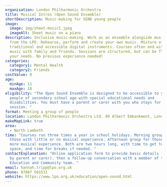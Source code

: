 ```yaml
---
organisation: London Philharmonic Orchestra
title: Musical Intros (Open Sound Ensemble)
shortDescription: Music-making for SEND young people
image:
  image: img/sheet-music1.jpeg
  imageAlt: Sheet music on a piano
description: Inclusive music-making. Work as an ensemble alongside musicians
  from the LPO. Rehearse, perform and create your own music. Mixture of both
  traditional and accessible digital instruments. Courses often end with sharing
  music with family and friends. Sessions are structured, but can be flexible to
  your needs. No previous experience needed!
categories:
  category1: Mental Health
  category2: Friends
costValue: 0
age:
  minAge: 11
  maxAge: 18
eligibility: "The Open Sound Ensemble is designed to be accessible to young
  people of secondary school age with special educational needs and
  disabilities. You must have a parent or carer with you who stays for the whole
  session. "
format: Meeting a group of people
location: London Philharmonic Orchestra Ltd. 89 Albert Embankment, London SE1 7TP
makeMapLink: true
area:
  - North Lambeth
time: "Courses run three times a year in school holidays. Morning group for
  those with little or no musical experience. Afternoon group for those with
  more musical experience. Both are two hours long, with time to get to know the
  space, and time for breaks if needed. "
contactExplanation: "Online application form to provide basic details (filled in
  by parent or carer). then a follow-up conversation with a member of the LPO
  Education and Community team. "
email: hannah.tripp@lpo.org.uk
phone: 07887 501531
website: https://www.lpo.org.uk/education/open-sound.html
---
```

